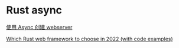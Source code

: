 # Rust async

[使用 Async 创建 webserver](https://kaisery.github.io/trpl-zh-cn/ch20-00-final-project-a-web-server.html) 

[Which Rust web framework to choose in 2022 (with code examples)](https://kerkour.com/rust-web-framework-2022)
